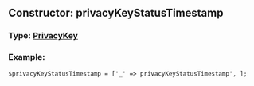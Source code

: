 ## Constructor: privacyKeyStatusTimestamp  




### Type: [PrivacyKey](../types/PrivacyKey.md)


### Example:

```
$privacyKeyStatusTimestamp = ['_' => privacyKeyStatusTimestamp', ];
```